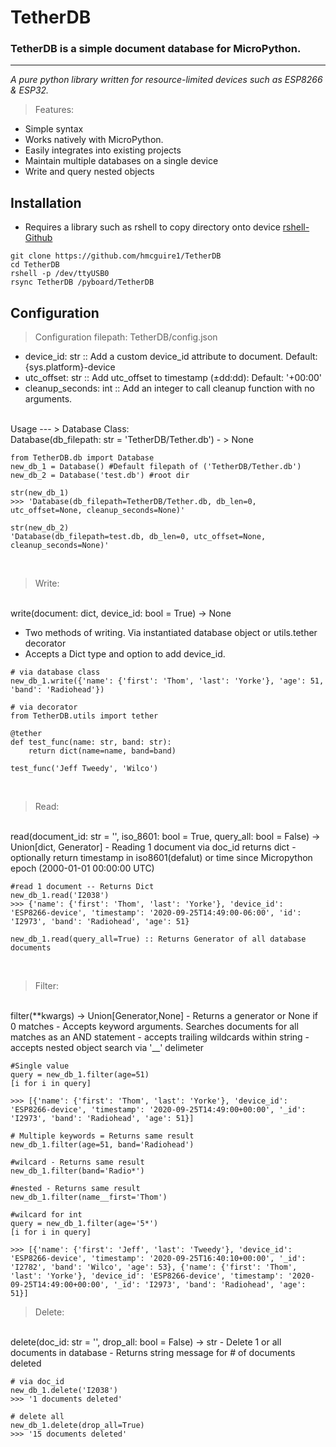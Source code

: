 # TetherDB

### TetherDB is a simple document database for MicroPython.
---
*A pure python library written for resource-limited devices such as ESP8266 & ESP32.*
<br>

> Features:
- Simple syntax
- Works natively with MicroPython.
- Easily integrates into existing projects
- Maintain multiple databases on a single device
- Write and query nested objects

Installation
---
- Requires a library such as rshell to copy directory onto device
[rshell- Github](https://github.com/dhylands/rshell)

```
git clone https://github.com/hmcguire1/TetherDB
cd TetherDB
rshell -p /dev/ttyUSB0
rsync TetherDB /pyboard/TetherDB
```
Configuration
---
> Configuration filepath: TetherDB/config.json
- device_id: str :: Add a custom device_id attribute to document. Default: {sys.platform}-device
- utc_offset: str :: Add utc_offset to timestamp (&#177;dd:dd): Default: '+00:00'
- cleanup_seconds: int :: Add an integer to call cleanup function with no arguments.
<br>
Usage
---
> Database Class:
<br>
Database(db_filepath: str = 'TetherDB/Tether.db') - > None

```
from TetherDB.db import Database
new_db_1 = Database() #Default filepath of ('TetherDB/Tether.db')
new_db_2 = Database('test.db') #root dir

str(new_db_1)
>>> 'Database(db_filepath=TetherDB/Tether.db, db_len=0, utc_offset=None, cleanup_seconds=None)'

str(new_db_2)
'Database(db_filepath=test.db, db_len=0, utc_offset=None, cleanup_seconds=None)'
```
<br>

> Write:
<br>
write(document: dict, device_id: bool = True) → None

- Two methods of writing. Via instantiated database object or utils.tether decorator
- Accepts a Dict type and option to add device_id.

```
# via database class
new_db_1.write({'name': {'first': 'Thom', 'last': 'Yorke'}, 'age': 51, 'band': 'Radiohead'})

# via decorator
from TetherDB.utils import tether

@tether
def test_func(name: str, band: str):
    return dict(name=name, band=band)

test_func('Jeff Tweedy', 'Wilco')
```
<br>

> Read:
<br>
read(document_id: str = '', iso_8601: bool = True, query_all: bool = False) → Union[dict, Generator]
- Reading 1 document via doc_id returns dict
- optionally return timestamp in iso8601(defalut) or time since Micropython epoch
(2000-01-01 00:00:00 UTC)

```
#read 1 document -- Returns Dict
new_db_1.read('I2038')
>>> {'name': {'first': 'Thom', 'last': 'Yorke'}, 'device_id': 'ESP8266-device', 'timestamp': '2020-09-25T14:49:00-06:00', 'id': 'I2973', 'band': 'Radiohead', 'age': 51}

new_db_1.read(query_all=True) :: Returns Generator of all database documents
```
<br>

> Filter:
<br>
filter(**kwargs) → Union[Generator,None]
- Returns a generator or None if 0 matches
- Accepts keyword arguments. Searches documents for all matches as an AND statement
- accepts trailing wildcards within string
- accepts nested object search via '__' delimeter
<br>

```
#Single value
query = new_db_1.filter(age=51)
[i for i in query]

>>> [{'name': {'first': 'Thom', 'last': 'Yorke'}, 'device_id': 'ESP8266-device', 'timestamp': '2020-09-25T14:49:00+00:00', '_id': 'I2973', 'band': 'Radiohead', 'age': 51}]

# Multiple keywords = Returns same result
new_db_1.filter(age=51, band='Radiohead')

#wilcard - Returns same result
new_db_1.filter(band='Radio*')

#nested - Returns same result
new_db_1.filter(name__first='Thom')

#wilcard for int
query = new_db_1.filter(age='5*')
[i for i in query]

>>> [{'name': {'first': 'Jeff', 'last': 'Tweedy'}, 'device_id': 'ESP8266-device', 'timestamp': '2020-09-25T16:40:10+00:00', '_id': 'I2782', 'band': 'Wilco', 'age': 53}, {'name': {'first': 'Thom', 'last': 'Yorke'}, 'device_id': 'ESP8266-device', 'timestamp': '2020-09-25T14:49:00+00:00', '_id': 'I2973', 'band': 'Radiohead', 'age': 51}]
```

> Delete:
<br>
delete(doc_id: str = '', drop_all: bool = False) → str
- Delete 1 or all documents in database
- Returns string message for # of documents deleted

```
# via doc_id
new_db_1.delete('I2038')
>>> '1 documents deleted'

# delete all
new_db_1.delete(drop_all=True)
>>> '15 documents deleted'
```
